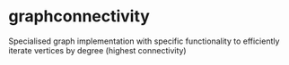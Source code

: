 graphconnectivity
=================

Specialised graph implementation with specific functionality to efficiently iterate vertices by degree (highest connectivity)